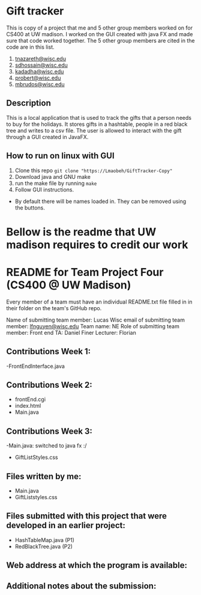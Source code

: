 # Gift tracker
This is copy of a project that me and 5 other group members worked on for CS400 at UW madison. I worked on the GUI created with java FX and made sure that code worked together. The 5 other group members are cited in the code are in this list.
1. tnazareth@wisc.edu 
2. sdhossain@wisc.edu 
3. kadadha@wisc.edu 
4. probert@wisc.edu 
5. mbrudos@wisc.edu 
## Description
This is a local application that is used to track the gifts that a person needs to buy for the holidays. It stores gifts in a hashtable, people in a red black tree and writes to a csv file. The user is allowed to interact with the gift through a GUI created in JavaFX.
## How to run on linux with GUI
1. Clone this repo `git clone "https://Lmaobeh/GiftTracker-Copy"`
2. Download java and GNU make 
3. run the make file by running `make`
4. Follow GUI instructions.
- By default there will be names loaded in. They can be removed using the buttons.

# Bellow is the readme that UW madison requires to credit our work
README for Team Project Four (CS400 @ UW Madison)
==================================================

Every member of a team must have an individual README.txt file filled in in their folder on
the team's GitHub repo.

Name of submitting team member: Lucas
Wisc email of submitting team member: lfnguyen@wisc.edu
Team name: NE
Role of submitting team member: Front end
TA: Daniel Finer 
Lecturer: Florian 

Contributions Week 1:
---------------------

-FrontEndInterface.java

Contributions Week 2:
---------------------

- frontEnd.cgi
- index.html
- Main.java

Contributions Week 3:
---------------------

-Main.java: switched to java fx :/
- GiftListStyles.css

Files written by me:
--------------------

- Main.java
- GiftListstyles.css

Files submitted with this project that were developed in an earlier project:
----------------------------------------------------------------------------

- HashTableMap.java (P1)
- RedBlackTree.java (P2)


Web address at which the program is available:
----------------------------------------------


Additional notes about the submission:
--------------------------------------
